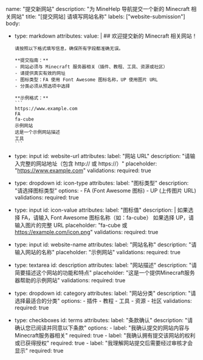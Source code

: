 name: "提交新网站"
description: "为 MineHelp 导航提交一个新的 Minecraft 相关网站"
title: "[提交网站] 请填写网站名称"
labels: ["website-submission"]
body:
  - type: markdown
    attributes:
      value: |
        ## 欢迎提交新的 Minecraft 相关网站！
        
        请按照以下格式填写信息，确保所有字段都准确无误。
        
        **提交指南：**
        - 网站必须与 Minecraft 服务器相关（插件、教程、工具、资源或社区）
        - 请提供真实有效的网址
        - 图标类型：FA 使用 Font Awesome 图标名称，UP 使用图片 URL
        - 分类必须从预选项中选择
        
        **示例格式：**
        ```
        https://www.example.com
        FA
        fa-cube
        示例网站
        这是一个示例网站描述
        工具
        ```

  - type: input
    id: website-url
    attributes:
      label: "网站 URL"
      description: "请输入完整的网站地址（包含 http:// 或 https://）"
      placeholder: "https://www.example.com"
    validations:
      required: true

  - type: dropdown
    id: icon-type
    attributes:
      label: "图标类型"
      description: "请选择图标类型"
      options:
        - FA (Font Awesome 图标)
        - UP (上传图片 URL)
    validations:
      required: true

  - type: input
    id: icon-value
    attributes:
      label: "图标值"
      description: |
        如果选择 FA，请输入 Font Awesome 图标名称（如：fa-cube）
        如果选择 UP，请输入图片的完整 URL
      placeholder: "fa-cube 或 https://example.com/icon.png"
    validations:
      required: true

  - type: input
    id: website-name
    attributes:
      label: "网站名称"
      description: "请输入网站的名称"
      placeholder: "示例网站"
    validations:
      required: true

  - type: textarea
    id: description
    attributes:
      label: "网站描述"
      description: "请简要描述这个网站的功能和特点"
      placeholder: "这是一个提供Minecraft服务器帮助的示例网站"
    validations:
      required: true

  - type: dropdown
    id: category
    attributes:
      label: "网站分类"
      description: "请选择最适合的分类"
      options:
        - 插件
        - 教程
        - 工具
        - 资源
        - 社区
    validations:
      required: true

  - type: checkboxes
    id: terms
    attributes:
      label: "条款确认"
      description: "请确认您已阅读并同意以下条款"
      options:
        - label: "我确认提交的网站内容与Minecraft服务器相关"
          required: true
        - label: "我确认拥有提交该网站的权利或已获得授权"
          required: true
        - label: "我理解网站提交后需要经过审核才会显示"
          required: true
